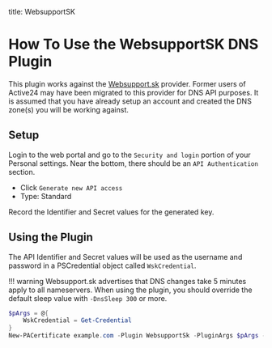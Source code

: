 title: WebsupportSK

# How To Use the WebsupportSK DNS Plugin

This plugin works against the [Websupport.sk](https://www.websupport.sk/?ref=NTIqFFo7Rg) provider. Former users of Active24 may have been migrated to this provider for DNS API purposes. It is assumed that you have already setup an account and created the DNS zone(s) you will be working against.

## Setup

Login to the web portal and go to the `Security and login` portion of your Personal settings. Near the bottom, there should be an `API Authentication` section.

* Click `Generate new API access`
* Type: Standard

Record the Identifier and Secret values for the generated key.

## Using the Plugin

The API Identifier and Secret values will be used as the username and password in a PSCredential object called `WskCredential`.

!!! warning
    Websupport.sk advertises that DNS changes take 5 minutes apply to all nameservers. When using the plugin, you should override the default sleep value with `-DnsSleep 300` or more.

```powershell
$pArgs = @{
    WskCredential = Get-Credential
}
New-PACertificate example.com -Plugin WebsupportSk -PluginArgs $pArgs -DnsSleep 300
```
